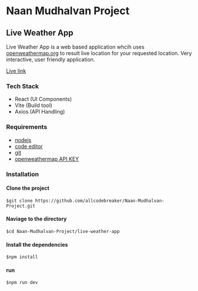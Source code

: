 # Naan Mudhalvan Project

## Live Weather App

Live Weather App is a web based application whcih uses [openweathermap.org](https://openweathermap.org/) to result live location for your requested location. Very interactive, user friendly application.

[Live link](https://naan-mudhalvan-project.onrender.com/)

### Tech Stack
- React (UI Components)
- Vite (Build tool)
- Axios (API Handling)


### Requirements
- [nodejs](https://nodejs.org/en/download)
- [code editor](https://code.visualstudio.com/)
- [git](https://git-scm.com/)
- [openweathermap API KEY](https://openweathermap.org/)



### Installation

#### Clone the project

    $git clone https://github.com/allcodebreaker/Naan-Mudhalvan-Project.git

#### Naviage to the directory

    $cd Naan-Mudhalvan-Project/live-weather-app

#### Install the dependencies 

    $npm install

####  run 
    $npm run dev


